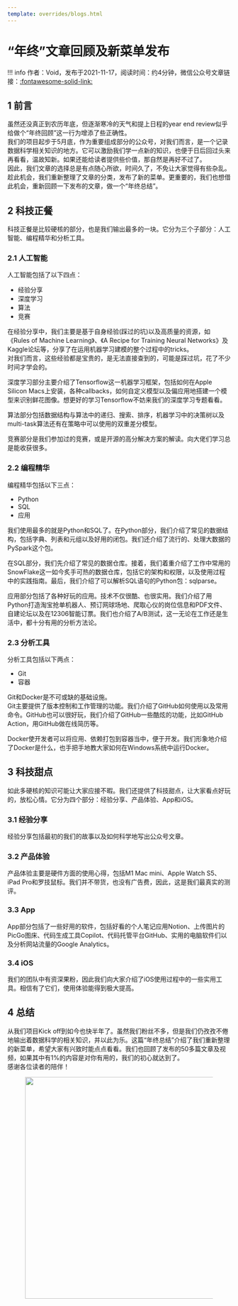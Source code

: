 ```yaml
---
template: overrides/blogs.html
---
```


# “年终”文章回顾及新菜单发布

!!! info
    作者：Void，发布于2021-11-17，阅读时间：约4分钟，微信公众号文章链接：[:fontawesome-solid-link:](https://mp.weixin.qq.com/s?__biz=MzI4Mjk3NzgxOQ==&mid=2247484231&idx=1&sn=27085e9af4a05db567d7004aa97cd78b&chksm=eb90f033dce77925a389375a1e39b7c83a85d55e9c4df1a857650ce5c8096293881047f2ef07&token=97683576&lang=zh_CN#rd)

## 1 前言

虽然还没真正到农历年底，但逐渐寒冷的天气和提上日程的year end review似乎给做个“年终回顾”这一行为增添了些正确性。  
我们的项目起步于5月底，作为重要组成部分的公众号，对我们而言，是一个记录数据科学相关知识的地方。它可以激励我们学一点新的知识，也便于日后回过头来再看看，温故知新。如果还能给读者提供些价值，那自然是再好不过了。  
因此，我们文章的选择总是有点随心所欲，时间久了，不免让大家觉得有些杂乱。趁此机会，我们重新整理了文章的分类，发布了新的菜单。更重要的，我们也想借此机会，重新回顾一下发布的文章，做一个“年终总结”。

## 2 科技正餐

科技正餐是比较硬核的部分，也是我们输出最多的一块。它分为三个子部分：人工智能、编程精华和分析工具。

### 2.1 人工智能

人工智能包括了以下四点：

- 经验分享
- 深度学习
- 算法
- 竞赛

在经验分享中，我们主要是基于自身经验(踩过的坑)以及高质量的资源，如《Rules of Machine Learning》、《A Recipe for Training Neural Networks》及Kaggle论坛等，分享了在运用机器学习建模的整个过程中的tricks。  
对我们而言，这些经验都是宝贵的，是无法直接查到的，可能是踩过坑，花了不少时间才学会的。

深度学习部分主要介绍了Tensorflow这一机器学习框架，包括如何在Apple Silicon Macs上安装，各种callbacks，如何自定义模型以及偏应用地搭建一个模型来识别鲜花图像。想更好的学习Tensorflow不妨来我们的深度学习专题看看。

算法部分包括数据结构与算法中的递归、搜索、排序，机器学习中的决策树以及multi-task算法还有在策略中可以使用的双重差分模型。

竞赛部分是我们参加过的竞赛，或是开源的高分解决方案的解读。向大佬们学习总是能收获很多。

### 2.2 编程精华

编程精华包括以下三点：

- Python
- SQL
- 应用

我们使用最多的就是Python和SQL了。在Python部分，我们介绍了常见的数据结构，包括字典、列表和元组以及好用的闭包。我们还介绍了流行的、处理大数据的PySpark这个包。  

在SQL部分，我们先介绍了常见的数据仓库。接着，我们着重介绍了工作中常用的SnowFlake这一如今炙手可热的数据仓库，包括它的架构和权限，以及使用过程中的实践指南。最后，我们介绍了可以解析SQL语句的Python包：sqlparse。

应用部分包括了各种好玩的应用。技术不仅很酷、也很实用。我们介绍了用Python打造淘宝抢单机器人、预订网球场地、爬取心仪的岗位信息和PDF文件、自建论坛以及在12306智能订票。我们也介绍了A/B测试，这一无论在工作还是生活中，都十分有用的分析方法论。

### 2.3 分析工具

分析工具包括以下两点：

- Git
- 容器

Git和Docker是不可或缺的基础设施。  
Git主要提供了版本控制和工作管理的功能。我们介绍了GitHub如何使用以及常用命令。GitHub也可以很好玩，我们介绍了GitHub一些酷炫的功能，比如GitHub Action，用GitHub做在线简历等。

Docker使开发者可以将应用、依赖打包到容器当中，便于开发。我们形象地介绍了Docker是什么，也手把手地教大家如何在Windows系统中运行Docker。

## 3 科技甜点

如此多硬核的知识可能让大家应接不暇。我们还提供了科技甜点，让大家看点好玩的，放松心情。它分为四个部分：经验分享、产品体验、App和iOS。

### 3.1 经验分享

经验分享包括最初的我们的故事以及如何科学地写出公众号文章。

### 3.2 产品体验

产品体验主要是硬件方面的使用心得，包括M1 Mac mini、Apple Watch S5、iPad Pro和罗技鼠标。我们并不带货，也没有广告费，因此，这是我们最真实的测评。

### 3.3 App

App部分包括了一些好用的软件，包括好看的个人笔记应用Notion、上传图片的PicGo图床、代码生成工具Copilot、代码托管平台GitHub、实用的电脑软件们以及分析网站流量的Google Analytics。

### 3.4 iOS

我们的团队中有资深果粉，因此我们向大家介绍了iOS使用过程中的一些实用工具。相信有了它们，使用体验能得到极大提高。

## 4 总结

从我们项目Kick off到如今也快半年了。虽然我们粉丝不多，但是我们仍孜孜不倦地输出着数据科学的相关知识，并以此为乐。这篇“年终总结”介绍了我们重新整理的新菜单，希望大家有兴致时能点点看看。我们也回顾了发布的50多篇文章及视频，如果其中有1%的内容是对你有用的，我们的初心就达到了。  
感谢各位读者的陪伴！

<figure>
  <img src="https://cdn.jsdelivr.net/gh/BulletTech2021/Pics/2021-6-14/1623639526512-1080P%20(Full%20HD)%20-%20Tail%20Pic.png" width="500" />
</figure>
